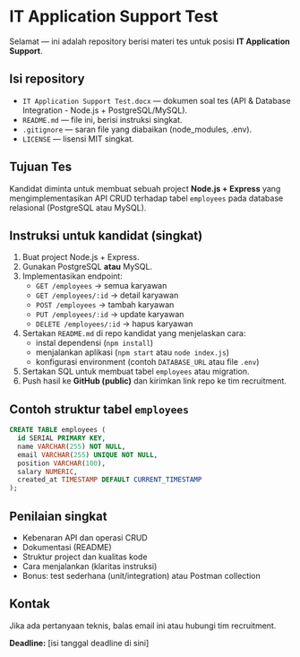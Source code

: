 # IT Application Support Test

Selamat — ini adalah repository berisi materi tes untuk posisi **IT Application Support**.

## Isi repository
- `IT Application Support Test.docx` — dokumen soal tes (API & Database Integration - Node.js + PostgreSQL/MySQL).
- `README.md` — file ini, berisi instruksi singkat.
- `.gitignore` — saran file yang diabaikan (node_modules, .env).
- `LICENSE` — lisensi MIT singkat.

## Tujuan Tes
Kandidat diminta untuk membuat sebuah project **Node.js + Express** yang mengimplementasikan API CRUD terhadap tabel `employees` pada database relasional (PostgreSQL atau MySQL).

## Instruksi untuk kandidat (singkat)
1. Buat project Node.js + Express.
2. Gunakan PostgreSQL **atau** MySQL.
3. Implementasikan endpoint:
   - `GET /employees` → semua karyawan
   - `GET /employees/:id` → detail karyawan
   - `POST /employees` → tambah karyawan
   - `PUT /employees/:id` → update karyawan
   - `DELETE /employees/:id` → hapus karyawan
4. Sertakan `README.md` di repo kandidat yang menjelaskan cara:
   - instal dependensi (`npm install`)
   - menjalankan aplikasi (`npm start` atau `node index.js`)
   - konfigurasi environment (contoh `DATABASE_URL` atau file `.env`)
5. Sertakan SQL untuk membuat tabel `employees` atau migration.
6. Push hasil ke **GitHub (public)** dan kirimkan link repo ke tim recruitment.

## Contoh struktur tabel `employees`
```sql
CREATE TABLE employees (
  id SERIAL PRIMARY KEY,
  name VARCHAR(255) NOT NULL,
  email VARCHAR(255) UNIQUE NOT NULL,
  position VARCHAR(100),
  salary NUMERIC,
  created_at TIMESTAMP DEFAULT CURRENT_TIMESTAMP
);
```

## Penilaian singkat
- Kebenaran API dan operasi CRUD
- Dokumentasi (README)
- Struktur project dan kualitas kode
- Cara menjalankan (klaritas instruksi)
- Bonus: test sederhana (unit/integration) atau Postman collection

## Kontak
Jika ada pertanyaan teknis, balas email ini atau hubungi tim recruitment.

**Deadline:** [isi tanggal deadline di sini]
